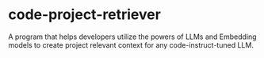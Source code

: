 # code-project-retriever
A program that helps developers utilize the powers of LLMs and Embedding models to create project relevant context for any code-instruct-tuned LLM.
